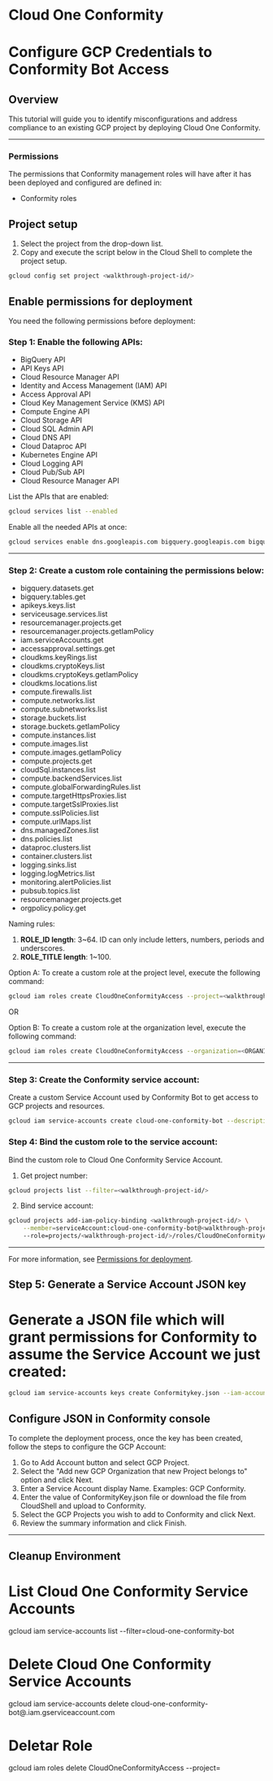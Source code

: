 # Cloud One Conformity

# Configure GCP Credentials to Conformity Bot Access

## Overview

<walkthrough-tutorial-duration duration="20"></walkthrough-tutorial-duration>

This tutorial will guide you to identify misconfigurations and address compliance to an existing GCP project by deploying Cloud One Conformity.

--------------------------------

### Permissions

The permissions that Conformity management roles will have after it has been deployed and configured are defined in:

* <walkthrough-editor-open-file filePath="cc-roles.yaml">Conformity roles</walkthrough-editor-open-file>

## Project setup

1. Select the project from the drop-down list.
2. Copy and execute the script below in the Cloud Shell to complete the project setup.

<walkthrough-project-setup></walkthrough-project-setup>

```sh
gcloud config set project <walkthrough-project-id/>
```

## Enable permissions for deployment

You need the following permissions before deployment:

### Step 1: Enable the following APIs:

* BigQuery API
* API Keys API
* Cloud Resource Manager API
* Identity and Access Management (IAM) API
* Access Approval API
* Cloud Key Management Service (KMS) API
* Compute Engine API
* Cloud Storage API
* Cloud SQL Admin API
* Cloud DNS API
* Cloud Dataproc API
* Kubernetes Engine API
* Cloud Logging API
* Cloud Pub/Sub API
* Cloud Resource Manager API


List the APIs that are enabled:

```sh
gcloud services list --enabled
```

Enable all the needed APIs at once:

```sh
gcloud services enable dns.googleapis.com bigquery.googleapis.com bigquerymigration.googleapis.com bigquerystorage.googleapis.com cloudapis.googleapis.com cloudresourcemanager.googleapis.com iam.googleapis.com accessapproval.googleapis.com cloudkms.googleapis.com compute.googleapis.com storage.googleapis.com sqladmin.googleapis.com dataproc.googleapis.com container.googleapis.com logging.googleapis.com pubsub.googleapis.com cloudresourcemanager.googleapis.com cloudasset.googleapis.com
```

--------------------------------

### Step 2: Create a custom role containing the permissions below:

* bigquery.datasets.get
* bigquery.tables.get
* apikeys.keys.list
* serviceusage.services.list
* resourcemanager.projects.get
* resourcemanager.projects.getIamPolicy
* iam.serviceAccounts.get
* accessapproval.settings.get
* cloudkms.keyRings.list
* cloudkms.cryptoKeys.list
* cloudkms.cryptoKeys.getIamPolicy
* cloudkms.locations.list
* compute.firewalls.list
* compute.networks.list
* compute.subnetworks.list
* storage.buckets.list
* storage.buckets.getIamPolicy
* compute.instances.list
* compute.images.list
* compute.images.getIamPolicy
* compute.projects.get
* cloudSql.instances.list
* compute.backendServices.list
* compute.globalForwardingRules.list
* compute.targetHttpsProxies.list
* compute.targetSslProxies.list
* compute.sslPolicies.list
* compute.urlMaps.list
* dns.managedZones.list
* dns.policies.list
* dataproc.clusters.list
* container.clusters.list
* logging.sinks.list
* logging.logMetrics.list
* monitoring.alertPolicies.list
* pubsub.topics.list
* resourcemanager.projects.get
* orgpolicy.policy.get

Naming rules:

1. **ROLE_ID length**: 3~64. ID can only include letters, numbers, periods and underscores.
1. **ROLE_TITLE length**: 1~100.

Option A: To create a custom role at the project level, execute the following command:

```sh
gcloud iam roles create CloudOneConformityAccess --project=<walkthrough-project-id/> --file=./cc-roles.yaml
```

OR

Option B: To create a custom role at the organization level, execute the following command:

```sh
gcloud iam roles create CloudOneConformityAccess --organization=<ORGANIZATION_ID> --file=../cc-roles.yaml
```

--------------------------------

### Step 3: Create the Conformity service account:

Create a custom Service Account used by Conformity Bot to get access to GCP projects and resources.

```sh
gcloud iam service-accounts create cloud-one-conformity-bot --description="GCP service account for connecting Cloud One Conformity Bot to GCP" --display-name="Cloud One Conformity Bot"
```

### Step 4: Bind the custom role to the service account:

Bind the custom role to Cloud One Conformity Service Account.

1. Get project number:

```sh
gcloud projects list --filter=<walkthrough-project-id/>
```

2. Bind service account:

```sh
gcloud projects add-iam-policy-binding <walkthrough-project-id/> \
    --member=serviceAccount:cloud-one-conformity-bot@<walkthrough-project-id/>.iam.gserviceaccount.com
    --role=projects/<walkthrough-project-id/>/roles/CloudOneConformityAccess
```

--------------------------------

For more information, see [Permissions for deployment](https://cloudone.trendmicro.com/docs/conformity/add-a-gcp-account/#set-up-access-to-conformity-gcp).

## Step 5: Generate a Service Account JSON key

# Generate a JSON file which will grant permissions for Conformity to assume the Service Account we just created:

```sh
gcloud iam service-accounts keys create Conformitykey.json --iam-account=cloud-one-conformity-bot@<walkthrough-project-id/>.iam.gserviceaccount.com
```

## Configure JSON in Conformity console

To complete the deployment process, once the key has been created, follow the steps to configure the GCP Account:

1. Go to Add Account button and select GCP Project.
2. Select the "Add new GCP Organization that new Project belongs to" option and click Next.
3. Enter a Service Account display Name. Examples: GCP Conformity.
4. Enter the value of ConformityKey.json file or download the file from CloudShell and upload to Conformity.
5. Select the GCP Projects you wish to add to Conformity and click Next.
6. Review the summary information and click Finish.

--------------------------------

## Cleanup Environment

# List Cloud One Conformity Service Accounts
gcloud iam service-accounts list --filter=cloud-one-conformity-bot

# Delete Cloud One Conformity Service Accounts
gcloud iam service-accounts delete cloud-one-conformity-bot@<walkthrough-project-id/>.iam.gserviceaccount.com

# Deletar Role
gcloud iam roles delete CloudOneConformityAccess --project=<walkthrough-project-id/>